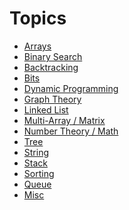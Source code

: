 <h1>Topics</h1>
<ul>
<li>
<a href = "https://github.com/shubhodotcse/Programming-Interview/wiki/Arrays">Arrays</a>
</li>
<li>
<a href = "https://github.com/shubhodotcse/Programming-Interview/wiki/Binary-Search">Binary Search</a>
</li>
<li>
<a href = "https://github.com/shubhodotcse/Programming-Interview/wiki/Backtrack">Backtracking</a>
</li>
<li>
<a href = "https://github.com/shubhodotcse/Programming-Interview/wiki/Bits">Bits</a>
</li>
<li>
<a href = "https://github.com/shubhodotcse/Programming-Interview/wiki/Dynamic-Programming">Dynamic Programming</a>
</li>
<li>
<a href = "https://github.com/shubhodotcse/Programming-Interview/wiki/Graph">Graph Theory</a>
</li>
<li>
<a href = "https://github.com/shubhodotcse/Programming-Interview/wiki/Linked-List">Linked List</a>
</li>
<li>
<a href = "https://github.com/shubhodotcse/Programming-Interview/wiki/Matrix">Multi-Array / Matrix</a>
</li>
<li>
<a href = "#">Number Theory / Math</a>
</li>
<li>
<a href = "https://github.com/shubhodotcse/Programming-Interview/wiki/Tree">Tree</a>
</li>
<li>
<a href = "">String</a>
</li>
<li>
<a href = "https://github.com/shubhodotcse/Programming-Interview/wiki/Stack">Stack</a>
</li>
<li>
<a href = "https://github.com/shubhodotcse/Programming-Interview/wiki/Sorting">Sorting</a>
</li>
<li>
<a href = "#">Queue</a>
</li>
<li>
<a href = "#">Misc</a>
</li>
</ul>
